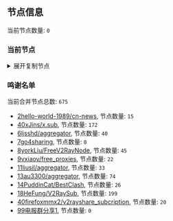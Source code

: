 
## 节点信息
当前节点数量: `0`
### 当前节点
<details>
  <summary>展开复制节点</summary>

    

</details>

### 鸣谢名单
当前合并节点总数: `675`
- [2hello-world-1989/cn-news](https://github.com/hello-world-1989/cn-news), 节点数量: `15`
- [40xJins/x.sub](https://github.com/0xJins/x.sub), 节点数量: `172`
- [6ljsshd/aggregator](https://github.com/ljsshd/aggregator), 节点数量: `40`
- [7go4sharing](https://github.com/go4sharing), 节点数量: `0`
- [8yorkLiu/FreeV2RayNode](https://github.com/yorkLiu/FreeV2RayNode), 节点数量: `45`
- [9vxiaov/free_proxies](https://github.com/vxiaov/free_proxies), 节点数量: `22`
- [11liusil/aggregator](https://github.com/liusil/aggregator), 节点数量: `33`
- [13au3300/aggregator](https://github.com/au3300/aggregator), 节点数量: `74`
- [14PuddinCat/BestClash](https://github.com/PuddinCat/BestClash), 节点数量: `26`
- [18HeFung/V2RaySub](https://github.com/HeFung/V2RaySub), 节点数量: `199`
- [40firefoxmmx2/v2rayshare_subcription](https://github.com/firefoxmmx2/v2rayshare_subcription), 节点数量: `20`
- [99电报群分享1](https://github.com/cdddbc/getAirport), 节点数量: `0`


